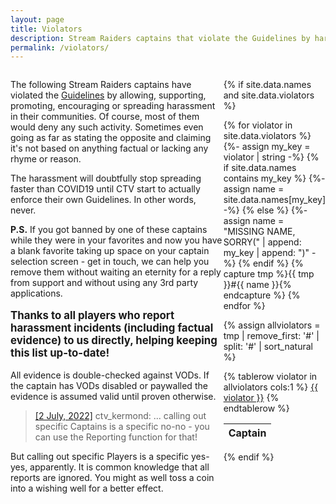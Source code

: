 ```yaml
---
layout: page
title: Violators
description: Stream Raiders captains that violate the Guidelines by harassing the players
permalink: /violators/
---
```

<div style="display: flex">
<div style="flex: 1">

<p>The following Stream Raiders captains have violated the <a href="https://captain.tv/guidelines" target="_blank" rel="noopener noreferrer">Guidelines</a> by allowing, supporting, promoting, encouraging or spreading harassment in their communities. Of course, most of them would deny any such activity. Sometimes even going as far as stating the opposite and claiming it's not based on anything factual or lacking any rhyme or reason.</p>

<p>The harassment will doubtfully stop spreading faster than COVID19 until CTV start to actually enforce their own Guidelines. In other words, never.</p>

<p><strong>P.S.</strong> If you got banned by one of these captains while they were in your favorites and now you have a blank favorite taking up space on your captain selection screen - get in touch, we can help you remove them without waiting an eternity for a reply from support and without using any 3rd party applications.</p>

<p style="font-size:larger"><b>Thanks to all players who report harassment incidents (including factual evidence) to us directly, helping keeping this list up-to-date!</b></p>
<p>All evidence is double-checked against VODs. If the captain has VODs disabled or paywalled the evidence is assumed valid until proven otherwise.</p>

<blockquote><p><a href="https://discord.com/channels/500415557800296449/500415558257344514/992978656152535090" target="_blank" rel="noopener noreferrer">[2 July, 2022]</a> ctv_kermond: ... calling out specific Captains is a specific no-no - you can use the Reporting function for that!</p></blockquote>

<p>But calling out specific Players is a specific yes-yes, apparently. It is common knowledge that all reports are ignored. You might as well toss a coin into a wishing well for a better effect.</p>

</div>
<div style="flex: 0 25%">

{% if site.data.names and site.data.violators %}

{% for violator in site.data.violators %}
  {%- assign my_key = violator | string -%}
  {% if site.data.names contains my_key %}
    {%- assign name = site.data.names[my_key] -%}
  {% else %}
    {%- assign name = "MISSING NAME, SORRY(" | append: my_key | append: ")" -%}
  {% endif %}
  {% capture tmp %}{{ tmp }}#{{ name }}{% endcapture %}
{% endfor %}

{% assign allviolators = tmp | remove_first: '#' | split: '#' | sort_natural %}

<table id="violators-table">
  <thead>
    <tr>
      <th>Captain</th>
    </tr>
  </thead>
{% tablerow violator in allviolators cols:1 %}
  <a href="https://docs.google.com/forms/d/e/1FAIpQLScMww5NMZzZLDgQnmrCSlQ-yL_l6qTrBEDxwwOds47_h10-hQ/viewform?entry.493095195=Harassment&entry.1613546988={{ violator }}&entry.1606568074=-" target="_blank" rel="noopener noreferrer">{{ violator }}</a>
{% endtablerow %}
</table>

<script type="text/javascript" src="https://code.jquery.com/jquery-3.6.0.min.js"></script>
<script type="text/javascript" src="https://cdn.datatables.net/1.11.5/js/jquery.dataTables.min.js"></script>
<script type="text/javascript">
$(document).ready( function () {
  $('#violators-table').DataTable({
    "paging": false,
    "info": false,
    "ordering": false,
    "scrollY": 450,
    "scrollCollapse": true
  });
} );
</script>
<style>
  .dataTables_wrapper .dataTables_paginate .paginate_button
  {
    min-width: 0.2em !important;
    padding:.1em .1em !important;
  }
</style>

{% endif %}

</div>
